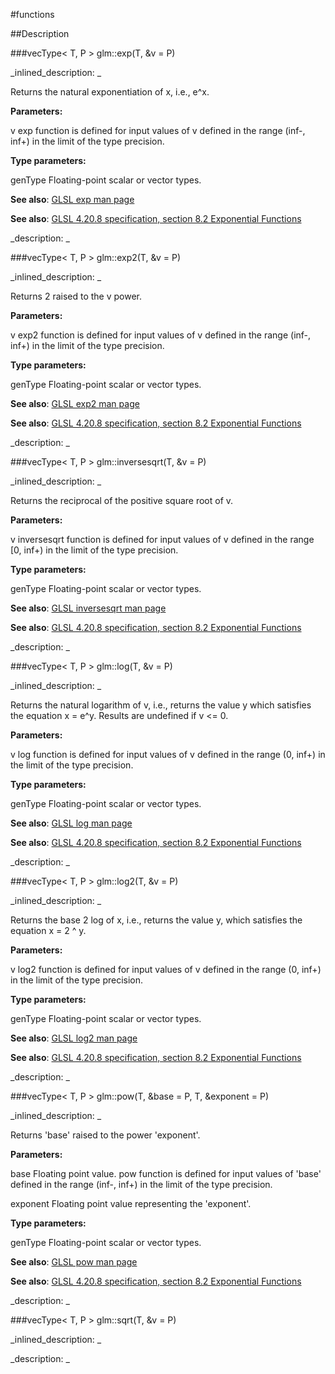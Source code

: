 #functions


<!--
_visible: True_
_advanced: False_
-->

##Description






<!----------------------------------------------------------------------------->

###vecType< T, P > glm::exp(T, &v = P)

<!--
_syntax: glm::exp(T, &v = P)_
_name: glm::exp_
_returns: vecType< T, P >_
_returns_description: _
_parameters: const vecType< T, P > &v=P_
_version_started: 0.10.0_
_version_deprecated: _
_summary: _
_constant: False_
_static: False_
_visible: True_
_advanced: False_
-->

_inlined_description: _

Returns the natural exponentiation of x, i.e., e^x.


**Parameters:**

v exp function is defined for input values of v defined in the range (inf-, inf+) in the limit of the type precision.

**Type parameters:**

genType Floating-point scalar or vector types.


**See also**: <a href="http://www.opengl.org/sdk/docs/manglsl/xhtml/exp.xml">GLSL exp man page</a>

**See also**: <a href="http://www.opengl.org/registry/doc/GLSLangSpec.4.20.8.pdf">GLSL 4.20.8 specification, section 8.2 Exponential Functions</a>





_description: _







<!----------------------------------------------------------------------------->

###vecType< T, P > glm::exp2(T, &v = P)

<!--
_syntax: glm::exp2(T, &v = P)_
_name: glm::exp2_
_returns: vecType< T, P >_
_returns_description: _
_parameters: const vecType< T, P > &v=P_
_version_started: 0.10.0_
_version_deprecated: _
_summary: _
_constant: False_
_static: False_
_visible: True_
_advanced: False_
-->

_inlined_description: _

Returns 2 raised to the v power.


**Parameters:**

v exp2 function is defined for input values of v defined in the range (inf-, inf+) in the limit of the type precision.

**Type parameters:**

genType Floating-point scalar or vector types.


**See also**: <a href="http://www.opengl.org/sdk/docs/manglsl/xhtml/exp2.xml">GLSL exp2 man page</a>

**See also**: <a href="http://www.opengl.org/registry/doc/GLSLangSpec.4.20.8.pdf">GLSL 4.20.8 specification, section 8.2 Exponential Functions</a>





_description: _







<!----------------------------------------------------------------------------->

###vecType< T, P > glm::inversesqrt(T, &v = P)

<!--
_syntax: glm::inversesqrt(T, &v = P)_
_name: glm::inversesqrt_
_returns: vecType< T, P >_
_returns_description: _
_parameters: const vecType< T, P > &v=P_
_version_started: 0.10.0_
_version_deprecated: _
_summary: _
_constant: False_
_static: False_
_visible: True_
_advanced: False_
-->

_inlined_description: _

Returns the reciprocal of the positive square root of v.


**Parameters:**

v inversesqrt function is defined for input values of v defined in the range [0, inf+) in the limit of the type precision.

**Type parameters:**

genType Floating-point scalar or vector types.


**See also**: <a href="http://www.opengl.org/sdk/docs/manglsl/xhtml/inversesqrt.xml">GLSL inversesqrt man page</a>

**See also**: <a href="http://www.opengl.org/registry/doc/GLSLangSpec.4.20.8.pdf">GLSL 4.20.8 specification, section 8.2 Exponential Functions</a>





_description: _







<!----------------------------------------------------------------------------->

###vecType< T, P > glm::log(T, &v = P)

<!--
_syntax: glm::log(T, &v = P)_
_name: glm::log_
_returns: vecType< T, P >_
_returns_description: _
_parameters: const vecType< T, P > &v=P_
_version_started: 0.10.0_
_version_deprecated: _
_summary: _
_constant: False_
_static: False_
_visible: True_
_advanced: False_
-->

_inlined_description: _

Returns the natural logarithm of v, i.e.,
returns the value y which satisfies the equation x = e^y.
Results are undefined if v <= 0.


**Parameters:**

v log function is defined for input values of v defined in the range (0, inf+) in the limit of the type precision.

**Type parameters:**

genType Floating-point scalar or vector types.


**See also**: <a href="http://www.opengl.org/sdk/docs/manglsl/xhtml/log.xml">GLSL log man page</a>

**See also**: <a href="http://www.opengl.org/registry/doc/GLSLangSpec.4.20.8.pdf">GLSL 4.20.8 specification, section 8.2 Exponential Functions</a>





_description: _







<!----------------------------------------------------------------------------->

###vecType< T, P > glm::log2(T, &v = P)

<!--
_syntax: glm::log2(T, &v = P)_
_name: glm::log2_
_returns: vecType< T, P >_
_returns_description: _
_parameters: const vecType< T, P > &v=P_
_version_started: 0.10.0_
_version_deprecated: _
_summary: _
_constant: False_
_static: False_
_visible: True_
_advanced: False_
-->

_inlined_description: _

Returns the base 2 log of x, i.e., returns the value y,
which satisfies the equation x = 2 ^ y.


**Parameters:**

v log2 function is defined for input values of v defined in the range (0, inf+) in the limit of the type precision.

**Type parameters:**

genType Floating-point scalar or vector types.


**See also**: <a href="http://www.opengl.org/sdk/docs/manglsl/xhtml/log2.xml">GLSL log2 man page</a>

**See also**: <a href="http://www.opengl.org/registry/doc/GLSLangSpec.4.20.8.pdf">GLSL 4.20.8 specification, section 8.2 Exponential Functions</a>





_description: _







<!----------------------------------------------------------------------------->

###vecType< T, P > glm::pow(T, &base = P, T, &exponent = P)

<!--
_syntax: glm::pow(T, &base = P, T, &exponent = P)_
_name: glm::pow_
_returns: vecType< T, P >_
_returns_description: _
_parameters: const vecType< T, P > &base=P, const vecType< T, P > &exponent=P_
_version_started: 0.10.0_
_version_deprecated: _
_summary: _
_constant: False_
_static: False_
_visible: True_
_advanced: False_
-->

_inlined_description: _

Returns 'base' raised to the power 'exponent'.


**Parameters:**

base Floating point value. pow function is defined for input values of 'base' defined in the range (inf-, inf+) in the limit of the type precision.

exponent Floating point value representing the 'exponent'.

**Type parameters:**

genType Floating-point scalar or vector types.


**See also**: <a href="http://www.opengl.org/sdk/docs/manglsl/xhtml/pow.xml">GLSL pow man page</a>

**See also**: <a href="http://www.opengl.org/registry/doc/GLSLangSpec.4.20.8.pdf">GLSL 4.20.8 specification, section 8.2 Exponential Functions</a>





_description: _







<!----------------------------------------------------------------------------->

###vecType< T, P > glm::sqrt(T, &v = P)

<!--
_syntax: glm::sqrt(T, &v = P)_
_name: glm::sqrt_
_returns: vecType< T, P >_
_returns_description: _
_parameters: const vecType< T, P > &v=P_
_version_started: 0.10.0_
_version_deprecated: _
_summary: _
_constant: False_
_static: False_
_visible: True_
_advanced: False_
-->

_inlined_description: _







_description: _







<!----------------------------------------------------------------------------->

